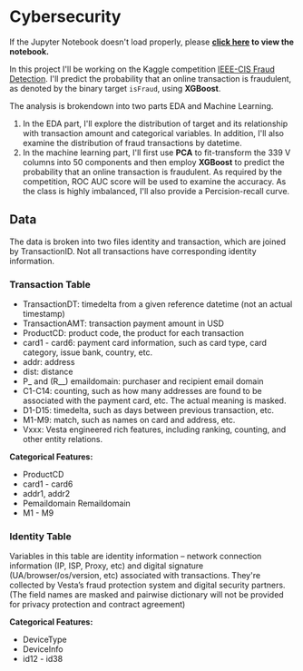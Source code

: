 # Cybersecurity

If the Jupyter Notebook doesn't load properly, please **[click here](https://nbviewer.jupyter.org/github/tainangao/Cybersecurity/blob/master/Copy_of_WEEK_3_FRAUD.ipynb) to view the notebook.**


In this project I'll be working on the Kaggle competition [IEEE-CIS Fraud Detection](https://www.kaggle.com/c/ieee-fraud-detection). I'll predict the probability that an online transaction is fraudulent, as denoted by the binary target `isFraud`, using **XGBoost**.

The analysis is brokendown into two parts EDA and Machine Learning. 
1. In the EDA part, I'll explore the distribution of target and its relationship with transaction amount and categorical variables. In addition, I'll also examine the distribution of fraud transactions by datetime. 
2. In the machine learning part, I'll first use **PCA** to fit-transform the 339 V columns into 50 components and then employ **XGBoost** to predict the probability that an online transaction is fraudulent. As required by the competition, ROC AUC score will be used to examine the accuracy. As the class is highly imbalanced, I'll also provide a Percision-recall curve. 





## Data
The data is broken into two files identity and transaction, which are joined by TransactionID. Not all transactions have corresponding identity information.

### Transaction Table
- TransactionDT: timedelta from a given reference datetime (not an actual timestamp)
- TransactionAMT: transaction payment amount in USD
- ProductCD: product code, the product for each transaction
- card1 - card6: payment card information, such as card type, card category, issue bank, country, etc.
- addr: address
- dist: distance
- P_ and (R__) emaildomain: purchaser and recipient email domain
- C1-C14: counting, such as how many addresses are found to be associated with the payment card, etc. The actual meaning is masked.
- D1-D15: timedelta, such as days between previous transaction, etc.
- M1-M9: match, such as names on card and address, etc.
- Vxxx: Vesta engineered rich features, including ranking, counting, and other entity relations.

**Categorical Features:**
- ProductCD
- card1 - card6
- addr1, addr2
- Pemaildomain Remaildomain
- M1 - M9

### Identity Table
Variables in this table are identity information – network connection information (IP, ISP, Proxy, etc) and digital signature (UA/browser/os/version, etc) associated with transactions. 
They're collected by Vesta’s fraud protection system and digital security partners.
(The field names are masked and pairwise dictionary will not be provided for privacy protection and contract agreement)

**Categorical Features:**
- DeviceType
- DeviceInfo
- id12 - id38

